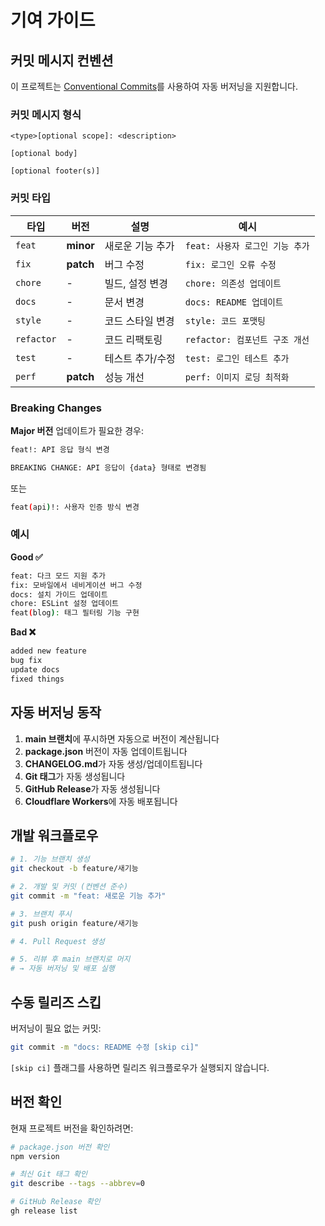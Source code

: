 # 기여 가이드

## 커밋 메시지 컨벤션

이 프로젝트는 [Conventional Commits](https://www.conventionalcommits.org/)를 사용하여 자동 버저닝을 지원합니다.

### 커밋 메시지 형식

```
<type>[optional scope]: <description>

[optional body]

[optional footer(s)]
```

### 커밋 타입

| 타입       | 버전      | 설명             | 예시                            |
| ---------- | --------- | ---------------- | ------------------------------- |
| `feat`     | **minor** | 새로운 기능 추가 | `feat: 사용자 로그인 기능 추가` |
| `fix`      | **patch** | 버그 수정        | `fix: 로그인 오류 수정`         |
| `chore`    | -         | 빌드, 설정 변경  | `chore: 의존성 업데이트`        |
| `docs`     | -         | 문서 변경        | `docs: README 업데이트`         |
| `style`    | -         | 코드 스타일 변경 | `style: 코드 포맷팅`            |
| `refactor` | -         | 코드 리팩토링    | `refactor: 컴포넌트 구조 개선`  |
| `test`     | -         | 테스트 추가/수정 | `test: 로그인 테스트 추가`      |
| `perf`     | **patch** | 성능 개선        | `perf: 이미지 로딩 최적화`      |

### Breaking Changes

**Major 버전** 업데이트가 필요한 경우:

```bash
feat!: API 응답 형식 변경

BREAKING CHANGE: API 응답이 {data} 형태로 변경됨
```

또는

```bash
feat(api)!: 사용자 인증 방식 변경
```

### 예시

**Good ✅**

```bash
feat: 다크 모드 지원 추가
fix: 모바일에서 네비게이션 버그 수정
docs: 설치 가이드 업데이트
chore: ESLint 설정 업데이트
feat(blog): 태그 필터링 기능 구현
```

**Bad ❌**

```bash
added new feature
bug fix
update docs
fixed things
```

## 자동 버저닝 동작

1. **main 브랜치**에 푸시하면 자동으로 버전이 계산됩니다
2. **package.json** 버전이 자동 업데이트됩니다
3. **CHANGELOG.md**가 자동 생성/업데이트됩니다
4. **Git 태그**가 자동 생성됩니다
5. **GitHub Release**가 자동 생성됩니다
6. **Cloudflare Workers**에 자동 배포됩니다

## 개발 워크플로우

```bash
# 1. 기능 브랜치 생성
git checkout -b feature/새기능

# 2. 개발 및 커밋 (컨벤션 준수)
git commit -m "feat: 새로운 기능 추가"

# 3. 브랜치 푸시
git push origin feature/새기능

# 4. Pull Request 생성

# 5. 리뷰 후 main 브랜치로 머지
# → 자동 버저닝 및 배포 실행
```

## 수동 릴리즈 스킵

버저닝이 필요 없는 커밋:

```bash
git commit -m "docs: README 수정 [skip ci]"
```

`[skip ci]` 플래그를 사용하면 릴리즈 워크플로우가 실행되지 않습니다.

## 버전 확인

현재 프로젝트 버전을 확인하려면:

```bash
# package.json 버전 확인
npm version

# 최신 Git 태그 확인
git describe --tags --abbrev=0

# GitHub Release 확인
gh release list
```
